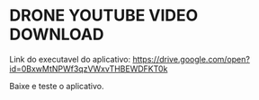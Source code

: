 # DRONE YOUTUBE VIDEO DOWNLOAD

Link do executavel do aplicativo:
https://drive.google.com/open?id=0BxwMtNPWf3qzVWxvTHBEWDFKT0k

Baixe e teste o aplicativo.
